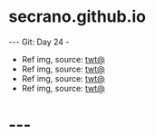 # secrano.github.io

--- Git: Day 24 -

- Ref img, source: [twt@](https://www.youtube.com/watch?v=QIMihDOXMpY)
- Ref img, source: [twt@](https://x.com/naiivememe/status/1808071867468800483)
- Ref img, source: [twt@](https://x.com/jenniepics/status/1808086960428441851)
- Ref img, source: [twt@](https://www.youtube.com/watch?v=X4Ot3xzWLMY)

# ---
